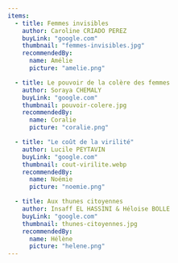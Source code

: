 ```yaml
---
items:
  - title: Femmes invisibles
    author: Caroline CRIADO PEREZ
    buyLink: "google.com"
    thumbnail: "femmes-invisibles.jpg"
    recommendedBy:
      name: Amélie
      picture: "amelie.png"

  - title: Le pouvoir de la colère des femmes
    author: Soraya CHEMALY
    buyLink: "google.com"
    thumbnail: pouvoir-colere.jpg
    recommendedBy:
      name: Coralie
      picture: "coralie.png"

  - title: "Le coût de la virilité"
    author: Lucile PEYTAVIN
    buyLink: "google.com"
    thumbnail: cout-virilite.webp
    recommendedBy:
      name: Noémie
      picture: "noemie.png"

  - title: Aux thunes citoyennes
    author: Insaff EL HASSINI & Héloise BOLLE
    buyLink: "google.com"
    thumbnail: thunes-citoyennes.jpg
    recommendedBy:
      name: Hélène
      picture: "helene.png"
---
```

